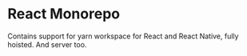 # React Monorepo

Contains support for yarn workspace for React and React Native, fully hoisted.
And server too.
